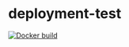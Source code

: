 # deployment-test
[![Docker build](https://github.com/leancomp/deployment-test/actions/workflows/docker-publish%20copy.yml/badge.svg)](https://github.com/leancomp/deployment-test/actions/workflows/docker-publish%20copy.yml)
